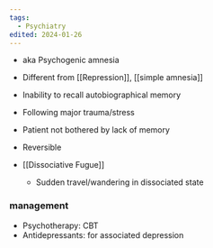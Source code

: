 ```yaml
---
tags:
  - Psychiatry
edited: 2024-01-26
---
```


- aka  Psychogenic amnesia
- Different from [[Repression]], [[simple amnesia]] 
- Inability to recall autobiographical memory
- Following major trauma/stress
- Patient not bothered by lack of memory
- Reversible

- [[Dissociative Fugue]]
	- Sudden travel/wandering in dissociated state

### management
- Psychotherapy: CBT 
- Antidepressants: for associated depression 